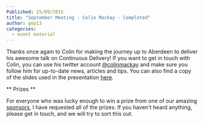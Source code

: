 ```yaml
---
Published: 25/09/2015
title: "September Meeting - Colin Mackay - Completed"
author: gep13
categories:
  - event material
---
```


Thanks once again to Colin for making the journey up to Aberdeen to deliver his awesome talk on Continuous Delivery!  If you want to get in touch with Colin, you can use his twitter account [@colinmackay][Colin_Twitter_Account] and make sure you follow him for up-to-date news, articles and tips. You can also find a copy of the slides used in the presentation [here][Colin_Slides].

** Prizes **

For everyone who was lucky enough to win a prize from one of our amazing [sponsors][sponsors_page], I have requested all of the prizes.  If you haven't heard anything, please get in touch, and we will try to sort this out.

[Colin_Slides]: http://colinmackay.scot/2015/09/13/continuous-delivery-aberdeen-developers-net-user-group/
[Colin_Twitter_Account]: https://twitter.com/colinmackay
[sponsors_page]: http://www.aberdeendevelopers.co.uk/sponsors/
